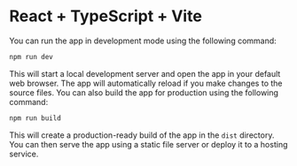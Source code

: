 # React + TypeScript + Vite

You can run the app in development mode using the following command:

```bash
npm run dev
```

This will start a local development server and open the app in your default web browser.
The app will automatically reload if you make changes to the source files.
You can also build the app for production using the following command:

```bash
npm run build
```

This will create a production-ready build of the app in the `dist` directory.
You can then serve the app using a static file server or deploy it to a hosting service.
